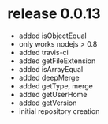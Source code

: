 # release 0.0.13
 * added isObjectEqual
 * only works nodejs > 0.8
 * added travis-ci
 * added getFileExtension
 * added isArrayEqual
 * added deepMerge
 * added getType, merge
 * added getUserHome
 * added getVersion
 * initial repository creation
